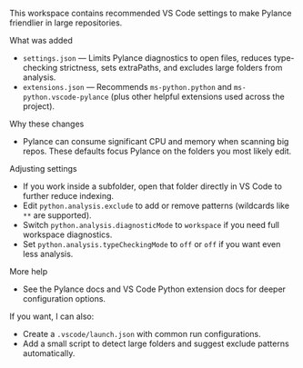 This workspace contains recommended VS Code settings to make Pylance friendlier in large repositories.

What was added

- `settings.json` — Limits Pylance diagnostics to open files, reduces type-checking strictness, sets extraPaths, and excludes large folders from analysis.
- `extensions.json` — Recommends `ms-python.python` and `ms-python.vscode-pylance` (plus other helpful extensions used across the project).

Why these changes

- Pylance can consume significant CPU and memory when scanning big repos. These defaults focus Pylance on the folders you most likely edit.

Adjusting settings

- If you work inside a subfolder, open that folder directly in VS Code to further reduce indexing.
- Edit `python.analysis.exclude` to add or remove patterns (wildcards like `**` are supported).
- Switch `python.analysis.diagnosticMode` to `workspace` if you need full workspace diagnostics.
- Set `python.analysis.typeCheckingMode` to `off` or `off` if you want even less analysis.

More help

- See the Pylance docs and VS Code Python extension docs for deeper configuration options.

If you want, I can also:

- Create a `.vscode/launch.json` with common run configurations.
- Add a small script to detect large folders and suggest exclude patterns automatically.
